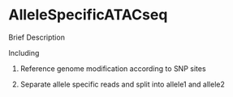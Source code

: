 # AlleleSpecificATACseq
Brief Description 


Including 

1. Reference genome modification according to SNP sites

2. Separate allele specific reads and split into allele1 and allele2 


